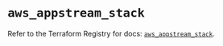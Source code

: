 # `aws_appstream_stack`

Refer to the Terraform Registry for docs: [`aws_appstream_stack`](https://registry.terraform.io/providers/hashicorp/aws/5.34.0/docs/resources/appstream_stack).

